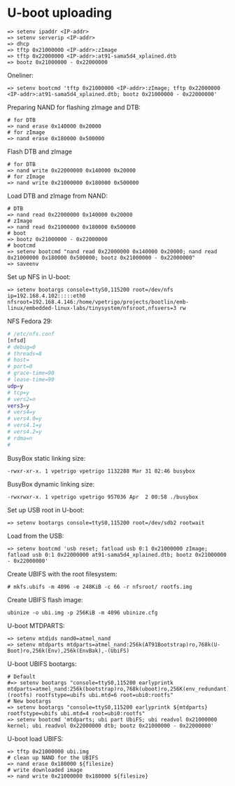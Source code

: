 # U-boot uploading

```
=> setenv ipaddr <IP-addr>
=> setenv serverip <IP-addr>
=> dhcp
=> tftp 0x21000000 <IP-addr>:zImage
=> tftp 0x22000000 <IP-addr>:at91-sama5d4_xplained.dtb
=> bootz 0x21000000 - 0x22000000
```

Oneliner:

```
=> setenv bootcmd 'tftp 0x21000000 <IP-addr>:zImage; tftp 0x22000000 <IP-addr>:at91-sama5d4_xplained.dtb; bootz 0x21000000 - 0x22000000'
```

Preparing NAND for flashing zImage and DTB:

```
# for DTB
=> nand erase 0x140000 0x20000
# for zImage
=> nand erase 0x180000 0x500000
```

Flash DTB and zImage

```
# for DTB
=> nand write 0x22000000 0x140000 0x20000
# for zImage
=> nand write 0x21000000 0x180000 0x500000
```

Load DTB and zImage from NAND:

```
# DTB
=> nand read 0x22000000 0x140000 0x20000
# zImage
=> nand read 0x21000000 0x180000 0x500000
# boot
=> bootz 0x21000000 - 0x22000000
# bootcmd
=> setenv bootcmd "nand read 0x22000000 0x140000 0x20000; nand read 0x21000000 0x180000 0x500000; bootz 0x21000000 - 0x22000000"
=> saveenv
```

Set up NFS in U-boot:

```
=> setenv bootargs console=ttyS0,115200 root=/dev/nfs ip=192.168.4.102:::::eth0 nfsroot=192.168.4.146:/home/vpetrigo/projects/bootlin/emb-linux/embedded-linux-labs/tinysystem/nfsroot,nfsvers=3 rw
```

NFS Fedora 29:

```bash
# /etc/nfs.conf
[nfsd]
# debug=0
# threads=8
# host=
# port=0
# grace-time=90
# lease-time=90
udp=y
# tcp=y
# vers2=n
vers3=y
# vers4=y
# vers4.0=y
# vers4.1=y
# vers4.2=y
# rdma=n
#
```

BusyBox static linking size:

```
-rwxr-xr-x. 1 vpetrigo vpetrigo 1132288 Mar 31 02:46 busybox
```

BusyBox dynamic linking size:

```
-rwxrwxr-x. 1 vpetrigo vpetrigo 957036 Apr  2 00:58 ./busybox
```

Set up USB root in U-boot:

```
=> setenv bootargs console=ttyS0,115200 root=/dev/sdb2 rootwait
```

Load from the USB:

```
=> setenv bootcmd 'usb reset; fatload usb 0:1 0x21000000 zImage; fatload usb 0:1 0x22000000 at91-sama5d4_xplained.dtb; bootz 0x21000000 - 0x22000000'
```

Create UBIFS with the root filesystem:

```
# mkfs.ubifs -m 4096 -e 248KiB -c 66 -r nfsroot/ rootfs.img
```

Create UBIFS flash image:

```
ubinize -o ubi.img -p 256KiB -m 4096 ubinize.cfg
```

U-boot MTDPARTS:

```
=> setenv mtdids nand0=atmel_nand
=> setenv mtdparts mtdparts=atmel_nand:256k(AT91Bootstrap)ro,768k(U-Boot)ro,256k(Env),256k(EnvBak),-(UbiFS)
```

U-boot UBIFS bootargs:

```
# Default
#=> setenv bootargs "console=ttyS0,115200 earlyprintk mtdparts=atmel_nand:256k(bootstrap)ro,768k(uboot)ro,256K(env_redundant),256k(env),512k(dtb),6M(kernel)ro,-(rootfs) rootfstype=ubifs ubi.mtd=6 root=ubi0:rootfs"
# New bootargs
=> setenv bootargs "console=ttyS0,115200 earlyprintk ${mtdparts} rootfstype=ubifs ubi.mtd=4 root=ubi0:rootfs"
=> setenv bootcmd 'mtdparts; ubi part UbiFS; ubi readvol 0x21000000 kernel; ubi readvol 0x22000000 dtb; bootz 0x21000000 - 0x22000000'
```

U-boot load UBIFS:

```
=> tftp 0x21000000 ubi.img
# clean up NAND for the UBIFS
=> nand erase 0x180000 ${filesize}
# write downloaded image
=> nand write 0x21000000 0x180000 ${filesize}
```
